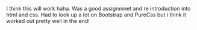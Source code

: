 I think this will work haha. Was a good assignmnet and re introduction into html and css. Had to look up a lot on Bootstrap and PureCss but i think it worked out pretty well in the end!
